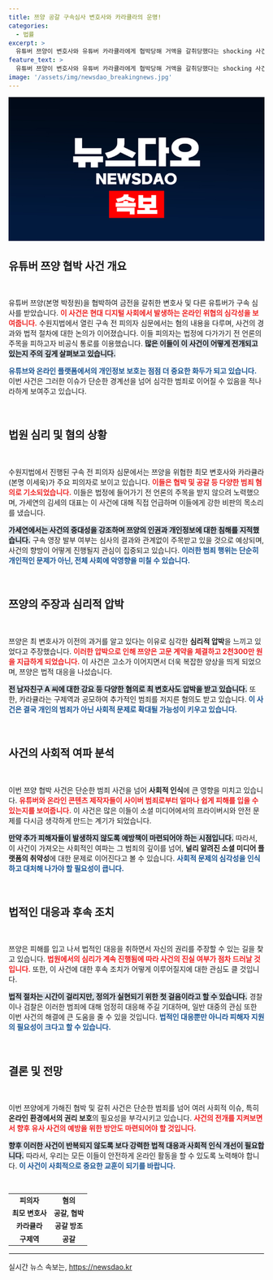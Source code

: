 ```yaml
---
title: 쯔양 공갈 구속심사 변호사와 카라큘라의 운명!
categories:
  - 법률
excerpt: >
  유튜버 쯔양이 변호사와 유튜버 카라큘라에게 협박당해 거액을 갈취당했다는 shocking 사건! 구속 심사가 진행 중인 이들의 모습에 귀추가 주목됩니다.
feature_text: >
  유튜버 쯔양이 변호사와 유튜버 카라큘라에게 협박당해 거액을 갈취당했다는 shocking 사건! 구속 심사가 진행 중인 이들의 모습에 귀추가 주목됩니다.
image: '/assets/img/newsdao_breakingnews.jpg'
---
```


<p><img src="/assets/img/newsdao_breakingnews.jpg" alt="cryptoinkorea 속보" /></p>

<h2 data-ke-size="size26">유튜버 쯔양 협박 사건 개요</h2>

<p data-ke-size="size16">&nbsp;</p>

<p>유튜버 쯔양(본명 박정원)을 협박하여 금전을 갈취한 변호사 및 다른 유튜버가 구속 심사를 받았습니다. <b><span style="color: #ee2323;">이 사건은 현대 디지털 사회에서 발생하는 온라인 위협의 심각성을 보여줍니다.</span></b> 수원지법에서 열린 구속 전 피의자 심문에서는 혐의 내용을 다루며, 사건의 경과와 법적 절차에 대한 논의가 이어졌습니다. 이들 피의자는 법정에 다가가기 전 언론의 주목을 피하고자 비공식 통로를 이용했습니다. <b><span style="background-color: #21538527;">많은 이들이 이 사건이 어떻게 전개되고 있는지 주의 깊게 살펴보고 있습니다.</span></b></p>

<p><b><span style="color: #1a5490;">유튜브와 온라인 플랫폼에서의 개인정보 보호는 점점 더 중요한 화두가 되고 있습니다.</span></b> 이번 사건은 그러한 이슈가 단순한 경계선을 넘어 심각한 범죄로 이어질 수 있음을 적나라하게 보여주고 있습니다. <p data-ke-size="size16">&nbsp;</p></p>

<h2 data-ke-size="size26">법원 심리 및 혐의 상황</h2>

<p data-ke-size="size16">&nbsp;</p>

<p>수원지법에서 진행된 구속 전 피의자 심문에서는 쯔양을 위협한 최모 변호사와 카라큘라(본명 이세욱)가 주요 피의자로 보이고 있습니다. <b><span style="color: #ee2323;">이들은 협박 및 공갈 등 다양한 범죄 혐의로 기소되었습니다.</span></b> 이들은 법정에 들어가기 전 언론의 주목을 받지 않으려 노력했으며, 가세연의 김세의 대표는 이 사건에 대해 직접 언급하며 이들에게 강한 비판의 목소리를 냈습니다.</p>

<p><b><span style="background-color: #21538527;">가세연에서는 사건의 중대성을 강조하며 쯔양의 인권과 개인정보에 대한 침해를 지적했습니다.</span></b> 구속 영장 발부 여부는 심사의 결과와 관계없이 주목받고 있을 것으로 예상되며, 사건의 향방이 어떻게 진행될지 관심이 집중되고 있습니다. <b><span style="color: #1a5490;">이러한 범죄 행위는 단순히 개인적인 문제가 아닌, 전체 사회에 악영향을 미칠 수 있습니다.</span></b> <p data-ke-size="size16">&nbsp;</p></p>

<h2 data-ke-size="size26">쯔양의 주장과 심리적 압박</h2>

<p data-ke-size="size16">&nbsp;</p>

<p>쯔양은 최 변호사가 이전의 과거를 알고 있다는 이유로 심각한 <b>심리적 압박</b>을 느끼고 있었다고 주장했습니다. <b><span style="color: #ee2323;">이러한 압박으로 인해 쯔양은 고문 계약을 체결하고 2천300만 원을 지급하게 되었습니다.</span></b> 이 사건은 고소가 이어지면서 더욱 복잡한 양상을 띄게 되었으며, 쯔양은 법적 대응을 나섰습니다. </p>

<p><b><span style="background-color: #21538527;">전 남자친구 A 씨에 대한 강요 등 다양한 혐의로 최 변호사도 압박을 받고 있습니다.</span></b> 또한, 카라큘라는 구제역과 공모하여 추가적인 범죄를 저지른 혐의도 받고 있습니다. <b><span style="color: #1a5490;">이 사건은 결국 개인의 범죄가 아닌 사회적 문제로 확대될 가능성이 키우고 있습니다.</span></b> <p data-ke-size="size16">&nbsp;</p></p>

<h2 data-ke-size="size26">사건의 사회적 여파 분석</h2>

<p data-ke-size="size16">&nbsp;</p>

<p>이번 쯔양 협박 사건은 단순한 범죄 사건을 넘어 <b>사회적 인식</b>에 큰 영향을 미치고 있습니다. <b><span style="color: #ee2323;">유튜버와 온라인 콘텐츠 제작자들이 사이버 범죄로부터 얼마나 쉽게 피해를 입을 수 있는지를 보여줍니다.</span></b> 이 사건은 많은 이들이 소셜 미디어에서의 프라이버시와 안전 문제를 다시금 생각하게 만드는 계기가 되었습니다.</p>

<p><b><span style="background-color: #21538527;">만약 추가 피해자들이 발생하지 않도록 예방책이 마련되어야 하는 시점입니다.</span></b> 따라서, 이 사건이 가져오는 사회적인 여파는 그 범죄의 깊이를 넘어, <b>널리 알려진 소셜 미디어 플랫폼의 취약성</b>에 대한 문제로 이어진다고 볼 수 있습니다. <b><span style="color: #1a5490;">사회적 문제의 심각성을 인식하고 대처해 나가야 할 필요성이 큽니다.</span></b> <p data-ke-size="size16">&nbsp;</p></p>

<h2 data-ke-size="size26">법적인 대응과 후속 조치</h2>

<p data-ke-size="size16">&nbsp;</p>

<p>쯔양은 피해를 입고 나서 법적인 대응을 취하면서 자신의 권리를 주장할 수 있는 길을 찾고 있습니다. <b><span style="color: #ee2323;">법원에서의 심리가 계속 진행됨에 따라 사건의 진실 여부가 점차 드러날 것입니다.</span></b> 또한, 이 사건에 대한 후속 조치가 어떻게 이루어질지에 대한 관심도 클 것입니다. </p>

<p><b><span style="background-color: #21538527;">법적 절차는 시간이 걸리지만, 정의가 실현되기 위한 첫 걸음이라고 할 수 있습니다.</span></b> 경찰이나 검찰은 이러한 범죄에 대해 엄정히 대응해 주길 기대하며, 일반 대중의 관심 또한 이번 사건의 해결에 큰 도움을 줄 수 있을 것입니다. <b><span style="color: #1a5490;">법적인 대응뿐만 아니라 피해자 지원의 필요성이 크다고 할 수 있습니다.</span></b> <p data-ke-size="size16">&nbsp;</p></p>

<h2 data-ke-size="size26">결론 및 전망</h2>

<p data-ke-size="size16">&nbsp;</p>

<p>이번 쯔양에게 가해진 협박 및 갈취 사건은 단순한 범죄를 넘어 여러 사회적 이슈, 특히 <b>온라인 환경에서의 권리 보호</b>의 필요성을 부각시키고 있습니다. <b><span style="color: #ee2323;">사건의 전개를 지켜보면서 향후 유사 사건의 예방을 위한 방안도 마련되어야 할 것입니다.</span></b> </p>

<p><b><span style="background-color: #21538527;">향후 이러한 사건이 반복되지 않도록 보다 강력한 법적 대응과 사회적 인식 개선이 필요합니다.</span></b> 따라서, 우리는 모든 이들이 안전하게 온라인 활동을 할 수 있도록 노력해야 합니다. <b><span style="color: #1a5490;">이 사건이 사회적으로 중요한 교훈이 되기를 바랍니다.</span></b> <p data-ke-size="size16">&nbsp;</p></p>

<table style="border-collapse:collapse; border-spacing:0; width:100%; background-color:transparent; margin:0 auto;">
    <tbody>
        <tr>
            <td style="text-align: center; height: 17px;"><b>피의자</b></td>
            <td style="text-align: center; height: 17px;"><b>혐의</b></td>
        </tr>
        <tr>
            <td style="text-align: center; height: 17px;"><b>최모 변호사</b></td>
            <td style="text-align: center; height: 17px;"><b>공갈, 협박</b></td>
        </tr>
        <tr>
            <td style="text-align: center; height: 17px;"><b>카라큘라</b></td>
            <td style="text-align: center; height: 17px;"><b>공갈 방조</b></td>
        </tr>
        <tr>
            <td style="text-align: center; height: 17px;"><b>구제역</b></td>
            <td style="text-align: center; height: 17px;"><b>공갈</b></td>
        </tr>
    </tbody>
</table>

<hr style="border: 1px solid #eee;" />
실시간 뉴스 속보는, <a href="https://newsdao.kr" rel="dofollow">https://newsdao.kr</a>


